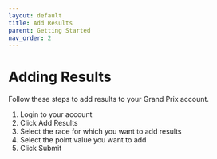 ```yaml
---
layout: default
title: Add Results
parent: Getting Started
nav_order: 2
---
```


# Adding Results

Follow these steps to add results to your Grand Prix account.

1. Login to your account
2. Click Add Results
3. Select the race for which you want to add results
4. Select the point value you want to add
5. Click Submit